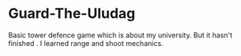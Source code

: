 # Guard-The-Uludag
Basic tower defence game which is about my university. But it hasn't finished . I learned range and shoot mechanics.

